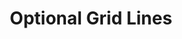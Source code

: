 ---
title: Optional Grid Lines
position:
parameters:
  - name:
    content:
content_markdown:

left_code_blocks:
  - code_block: |-
      {
          "data": {
              "columns": [
                  ["sample", 30, 200, 100, 400, 150, 250]
              ]
          },
         "grid": {
              "x": {
                  "lines": [
                  ]
              }
          }
      }
    title: Input JSON
    language: json
  - code_block: |-
      chart.do('set gridline x at 20 as another-x')
    title: Config
    language: javascript

right_code_blocks:
  - code_block: |-
      {
          "data": {
              "columns": [
                  ["sample", 30, 200, 100, 400, 150, 250]
              ]
          },
          "grid": {
              "x": {
                  "lines": [
                      {"value": 20, "text": "another-x"}
                  ]
              }
          }
      }
    title: Output
    language: json
---